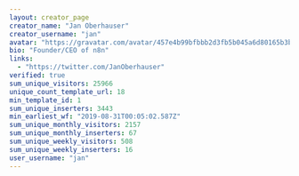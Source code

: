 ```yaml
---
layout: creator_page
creator_name: "Jan Oberhauser"
creator_username: "jan"
avatar: "https://gravatar.com/avatar/457e4b99bfbbb2d3fb5b045a6d80165b3bc80dc3ff24306ac18fd1180e257786?r=pg&d=retro&size=200"
bio: "Founder/CEO of n8n"
links:
  - "https://twitter.com/JanOberhauser"
verified: true
sum_unique_visitors: 25966
unique_count_template_url: 18
min_template_id: 1
sum_unique_inserters: 3443
min_earliest_wf: "2019-08-31T00:05:02.587Z"
sum_unique_monthly_visitors: 2157
sum_unique_monthly_inserters: 67
sum_unique_weekly_visitors: 508
sum_unique_weekly_inserters: 16
user_username: "jan"
---
```

